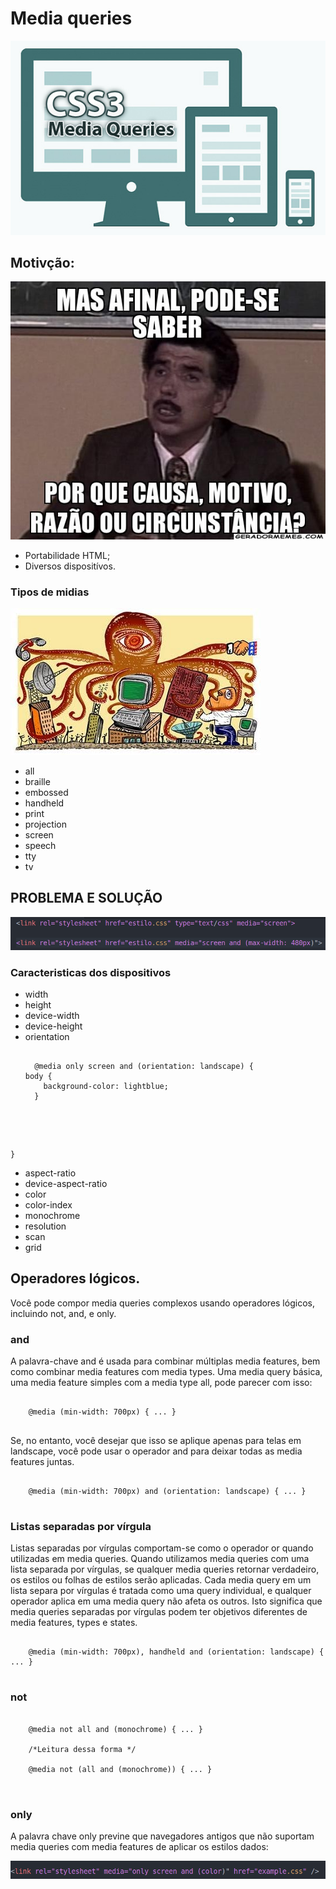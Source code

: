 # Media queries

![Média Queries](../slides/imagens/mediaqueries/001.jpg)


## Motivção:

![Média Queries](../slides/imagens/mediaqueries/002.jpg)

* Portabilidade HTML;
* Diversos dispositívos.

### Tipos de midias

![Média Queries](../slides/imagens/mediaqueries/003.jpg)


* all
* braille
* embossed
* handheld
* print
* projection
* screen
* speech
* tty
* tv

## PROBLEMA E SOLUÇÃO

![Média Queries](../slides/imagens/mediaqueries/004.png)

### Caracteristicas dos dispositivos

* width
* height
* device-width
* device-height
* orientation
  <pre>
    <code>
    @media only screen and (orientation: landscape) {
  body {
      background-color: lightblue;
    }
}
    </code>
  </pre>
* aspect-ratio
* device-aspect-ratio
* color
* color-index
* monochrome
* resolution
* scan
* grid


## Operadores lógicos.

Você pode compor media queries complexos usando operadores lógicos, incluindo not, and, e only.

### and

A palavra-chave and é usada para combinar múltiplas media features, bem como combinar media features com media types. Uma media query básica, uma media feature simples com a media type all, pode parecer com isso:

<pre>
  <code>
    @media (min-width: 700px) { ... }
  </code>
</pre>

Se, no entanto, você desejar que isso se aplique apenas para telas em landscape, você pode usar o operador and para deixar todas as media features juntas.

<pre>
  <code>
    @media (min-width: 700px) and (orientation: landscape) { ... }
  </code>
</pre>

### Listas separadas por vírgula

Listas separadas por vírgulas comportam-se como o operador or quando utilizadas em media queries. Quando utilizamos media queries com uma lista separada por vírgulas, se qualquer media queries retornar verdadeiro, os estilos ou folhas de estilos serão aplicadas. Cada media query em um lista separa por vírgulas é tratada como uma query individual, e qualquer operador aplica em uma media query não afeta os outros. Isto significa que media queries separadas por vírgulas podem ter objetivos diferentes de media features, types e states.


<pre>
  <code>
    @media (min-width: 700px), handheld and (orientation: landscape) { ... }
  </code>
</pre>

### not

<pre>
  <code>
    @media not all and (monochrome) { ... }

    /*Leitura dessa forma */

    @media not (all and (monochrome)) { ... }

  </code>
</pre>

### only

A palavra chave only previne que navegadores antigos que não suportam media queries com media features de aplicar os estilos dados:

![Only](../slides/imagens/mediaqueries/009.png)
